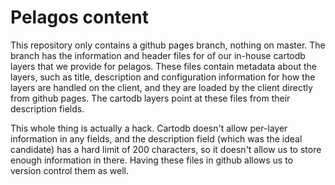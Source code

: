 # Pelagos content

This repository only contains a github pages branch, nothing on master. The
branch has the information and header files for of our in-house cartodb layers
that we provide for pelagos. These files contain metadata about the layers,
such as title, description and configuration information for how the layers are
handled on the client, and they are loaded by the client directly from github
pages. The cartodb layers point at these files from their description fields.

This whole thing is actually a hack. Cartodb doesn't allow per-layer
information in any fields, and the description field (which was the ideal
candidate) has a hard limit of 200 characters, so it doesn't allow us to store
enough information in there. Having these files in github allows us to version
control them as well.

